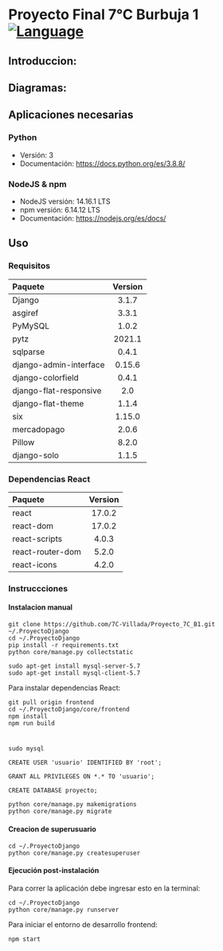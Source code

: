 # Proyecto Final 7°C Burbuja 1 [![Language](https://img.shields.io/badge/lang-espa%C3%B1ol%20%2F%20english-yellow)](#)

## Introduccion:

## Diagramas:

## Aplicaciones necesarias

### Python

- Versión: 3
- Documentación: https://docs.python.org/es/3.8.8/

### NodeJS & npm

- NodeJS versión: 14.16.1 LTS
- npm versión: 6.14.12 LTS
- Documentación: https://nodejs.org/es/docs/

## Uso

### Requisitos

| Paquete | Version |
|:---|:---:|
| Django| 3.1.7 |
| asgiref| 3.3.1 |
| PyMySQL| 1.0.2 |
| pytz| 2021.1 |
| sqlparse| 0.4.1 |
| django-admin-interface| 0.15.6
| django-colorfield| 0.4.1
| django-flat-responsive| 2.0
| django-flat-theme| 1.1.4
| six| 1.15.0
| mercadopago| 2.0.6
| Pillow| 8.2.0
| django-solo| 1.1.5

### Dependencias React

| Paquete          | Version |
| :--------------- | :-----: |
| react            | 17.0.2  |
| react-dom        | 17.0.2  |
| react-scripts    |  4.0.3  |
| react-router-dom |  5.2.0  |
| react-icons      |  4.2.0  |

### Instruccciones

#### Instalacion manual

```shell
git clone https://github.com/7C-Villada/Proyecto_7C_B1.git ~/.ProyectoDjango
cd ~/.ProyectoDjango
pip install -r requirements.txt
python core/manage.py collectstatic

sudo apt-get install mysql-server-5.7
sudo apt-get install mysql-client-5.7
```

Para instalar dependencias React:

```shell
git pull origin frontend
cd ~/.ProyectoDjango/core/frontend
npm install
npm run build
```

#####

```shell

sudo mysql

CREATE USER 'usuario' IDENTIFIED BY 'root';

GRANT ALL PRIVILEGES ON *.* TO 'usuario';

CREATE DATABASE proyecto;

python core/manage.py makemigrations
python core/manage.py migrate
```

#### Creacion de superusuario

```shell
cd ~/.ProyectoDjango
python core/manage.py createsuperuser
```

#### Ejecución post-instalación

Para correr la aplicación debe ingresar esto en la terminal:

```shell
cd ~/.ProyectoDjango
python core/manage.py runserver
```

Para iniciar el entorno de desarrollo frontend:

```shell
npm start
```
